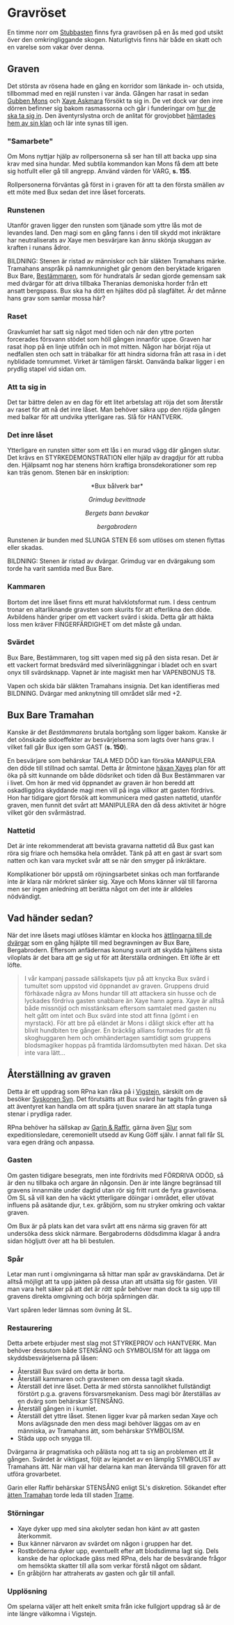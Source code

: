 <title>Gravröset - Gravsådd</title>

# Gravröset

En timme norr om [Stubbasten](stubbasten.html) finns fyra gravrösen på en ås med god utsikt över den omkringliggande skogen. Naturligtvis finns här både en skatt och en varelse som vakar över denna.

## Graven

Det största av rösena hade en gång en korridor som länkade in- och utsida, tillbommad med en rejäl runsten i var ända. Gången har rasat in sedan [Gubben Mons](gubben_mons.html) och [Xaye Askmara](xaye_askmara.html) försökt ta sig in. De vet dock var den inre dörren befinner sig bakom rasmassorna och går i funderingar om [hur de ska ta sig in](xaye_askmara.html#en-riskabel-plan). Den äventyrslystna orch de anlitat för grovjobbet [hämtades hem av sin klan](stubbasten.html#forsta-besoket) och lär inte synas till igen.

### "Samarbete"

Om Mons nyttjar hjälp av rollpersonerna så ser han till att backa upp sina krav med sina hundar. Med subtila kommandon kan Mons få dem att bete sig hotfullt eller gå till angrepp. Använd värden för VARG, **s. 155**.

Rollpersonerna förväntas gå först in i graven för att ta den första smällen av ett möte med Bux sedan det inre låset forcerats.

### Runstenen

Utanför graven ligger den runsten som tjänade som yttre lås mot de levandes land. Den magi som en gång fanns i den till skydd mot inkräktare har neutraliserats av Xaye men besvärjare kan ännu skönja skuggan av kraften i runans ådror.

BILDNING: Stenen är ristad av människor och bär släkten Tramahans märke. Tramahans anspråk på namnkunnighet går genom den beryktade krigaren Bux Bare, [Bestämmaren](syn_ora.html#om-metaforer), som för hundratals år sedan gjorde gemensam sak med dvärgar för att driva tillbaka Theranias demoniska horder från ett ansatt bergspass. Bux ska ha dött en hjältes död på slagfältet. Är det månne hans grav som samlar mossa här?

### Raset

Gravkumlet har satt sig något med tiden och när den yttre porten forcerades försvann stödet som höll gången innanför uppe. Graven har rasat ihop på en linje utifrån och in mot mitten. Någon har börjat röja ut nedfallen sten och satt in träbalkar för att hindra sidorna från att rasa in i det nyblidade tomrummet. Virket är tämligen färskt. Oanvända balkar ligger i en prydlig stapel vid sidan om.

### Att ta sig in

Det tar bättre delen av en dag för ett litet arbetslag att röja det som återstår av raset för att nå det inre låset. Man behöver säkra upp den röjda gången med balkar för att undvika ytterligare ras. Slå för HANTVERK.

### Det inre låset

Ytterligare en runsten sitter som ett lås i en murad vägg där gången slutar. Det krävs en STYRKEDEMONSTRATION eller hjälp av dragdjur för att rubba den. Hjälpsamt nog har stenens hörn kraftiga bronsdekorationer som rep kan träs genom. Stenen bär en inskription:

<center>
*Bux bålverk bar*

*Grimdug bevittnade*

*Bergets bann bevakar*

*bergabrodern*
</center>

Runstenen är bunden med SLUNGA STEN E6 som utlöses om stenen flyttas eller skadas.

BILDNING: Stenen är ristad av dvärgar. Grimdug var en dvärgakung som torde ha varit samtida med Bux Bare.

### Kammaren

Bortom det inre låset finns ett murat halvklotsformat rum. I dess centrum tronar en altarliknande gravsten som skurits för att efterlikna den döde. Avbildens händer griper om ett vackert svärd i skida. Detta går att häkta loss men kräver FINGERFÄRDIGHET om det måste gå undan.

### Svärdet

Bux Bare, Bestämmaren, tog sitt vapen med sig på den sista resan. Det är ett vackert format bredsvärd med silverinläggningar i bladet och en svart onyx till svärdsknapp. Vapnet är inte magiskt men har VAPENBONUS T8.

Vapen och skida bär släkten Tramahans insignia. Det kan identifieras med BILDNING. Dvärgar med anknytning till området slår med +2.

## Bux Bare Tramahan

Kanske är det *Bestämmarens* brutala bortgång som ligger bakom. Kanske är det oönskade sidoeffekter av besvärjelserna som lagts över hans grav. I vilket fall går Bux igen som GAST (**s. 150**).

En besvärjare som behärskar TALA MED DÖD kan försöka MANIPULERA den döde till stillnad och samtal. Detta är åtmintone [häxan Xayes](xaye_askmara.html) plan för att öka på sitt kunnande om både dödsriket och tiden då Bux Bestämmaren var i livet. Om hon är med vid öppnandet av graven är hon beredd att oskadliggöra skyddande magi men vill på inga villkor att gasten fördrivs. Hon har tidigare gjort försök att kommunicera med gasten nattetid, utanför graven, men funnit det svårt att MANIPULERA den då dess aktivitet är högre vilket gör den svårmästrad.

### Nattetid

Det är inte rekommenderat att bevista gravarna nattetid då Bux gast kan röra sig friare och hemsöka hela området. Tänk på att en gast är svart som natten och kan vara mycket svår att se när den smyger på inkräktare.

Komplikationer bör uppstå om röjningsarbetet sinkas och man fortfarande inte är klara när mörkret sänker sig. Xaye och Mons känner väl till farorna men ser ingen anledning att berätta något om det inte är alldeles nödvändigt.

## Vad händer sedan?

När det inre låsets magi utlöses klämtar en klocka hos [ättlingarna till de dvärgar](kung_göff.html) som en gång hjälpte till med begravningen av Bux Bare, Bergabrodern. Eftersom anfädernas konung svurit att skydda hjältens sista viloplats är det bara att ge sig ut för att återställa ordningen. Ett löfte är ett löfte.

> I vår kampanj passade sällskapets tjuv på att knycka Bux svärd i tumultet som uppstod vid öppnandet av graven. Gruppens druid förhäxade några av Mons hundar till att attackera sin husse och de lyckades fördriva gasten snabbare än Xaye hann agera. Xaye är alltså både missnöjd och misstänksam eftersom samtalet med gasten nu helt gått om intet och Bux svärd inte stod att finna (gömt i en myrstack). För att bre på eländet är Mons i dåligt skick efter att ha blivit hundbiten tre gånger. En bräcklig allians formades för att få skoghuggaren hem och omhändertagen samtidigt som gruppens blodsmagiker hoppas på framtida lärdomsutbyten med häxan. Det ska inte vara lätt...

## Återställning av graven

Detta är ett uppdrag som RPna kan råka på i [Vigstejn](kung_göff.html), särskilt om de besöker [Syskonen Syn](syskonen_syn.html#uppdrag-at-aventyrare). Det förutsätts att Bux svärd har tagits från graven så att äventyret kan handla om att spåra tjuven snarare än att stapla tunga stenar i prydliga rader.

RPna behöver ha sällskap av [Garin & Raffir](kung_göff.html#garin-raffir), gärna även [Slur](slur.html) som expeditionsledare, ceremoniellt utsedd av Kung Göff själv. I annat fall får SL vara egen dräng och anpassa.

### Gasten

Om gasten tidigare besegrats, men inte fördrivits med FÖRDRIVA ODÖD, så är den nu tillbaka och argare än någonsin. Den är inte längre begränsad till gravens innanmäte under dagtid utan rör sig fritt runt de fyra gravrösena. Om SL så vill kan den ha väckt ytterligare döingar i området, eller utövat influens på asätande djur, t.ex. gråbjörn, som nu stryker omkring och vaktar graven.

Om Bux är på plats kan det vara svårt att ens närma sig graven för att undersöka dess skick närmare. Bergabroderns dödsdimma klagar å andra sidan högljutt över att ha bli bestulen.

### Spår

Letar man runt i omgivningarna så hittar man spår av gravskändarna. Det är alltså möjligt att ta upp jakten på dessa utan att utsätta sig för gasten. Vill man vara helt säker på att det är *rätt* spår behöver man dock ta sig upp till gravens direkta omgivning och börja spårningen där.

Vart spåren leder lämnas som övning åt SL.

### Restaurering

Detta arbete erbjuder mest slag mot STYRKEPROV och HANTVERK. Man behöver dessutom både STENSÅNG och SYMBOLISM för att lägga om skyddsbesvärjelserna på låsen:

* Återställ Bux svärd om detta är borta.
* Återställ kammaren och gravstenen om dessa tagit skada.
* Återställ det inre låset. Detta är med största sannolikhet fullständigt förstört p.g.a. gravens försvarsmekanism. Dess magi bör återställas av en dvärg som behärskar STENSÅNG.
* Återställ gången in i kumlet.
* Återställ det yttre låset. Stenen ligger kvar på marken sedan Xaye och Mons avlägsnade den men dess magi behöver läggas om av en människa, av Tramahans ätt, som behärskar SYMBOLISM.
* Städa upp och snygga till.

Dvärgarna är pragmatiska och pålästa nog att ta sig an problemen ett åt gången. Svärdet är viktigast, följt av lejandet av en lämplig SYMBOLIST av Tramahans ätt. När man väl har delarna kan man återvända till graven för att utföra grovarbetet.

Garin eller Raffir behärskar STENSÅNG enligt SL's diskretion. Sökandet efter [ätten Tramahan](släkten_tramahan.html) torde leda till staden [Trame](trame.html).

### Störningar

* Xaye dyker upp med sina akolyter sedan hon känt av att gasten återkommit.
* Bux känner närvaron av svärdet om någon i gruppen har det.
* Rostbröderna dyker upp, eventuellt efter att blodsdimma lagt sig. Dels kanske de har oplockade gäss med RPna, dels har de besvärande frågor om hemsökta skatter till alla som verkar förstå något om sådant.
* En gråbjörn har attraherats av gasten och går till anfall.

### Upplösning

Om spelarna väljer att helt enkelt smita från icke fullgjort uppdrag så är de inte längre välkomna i Vigstejn.